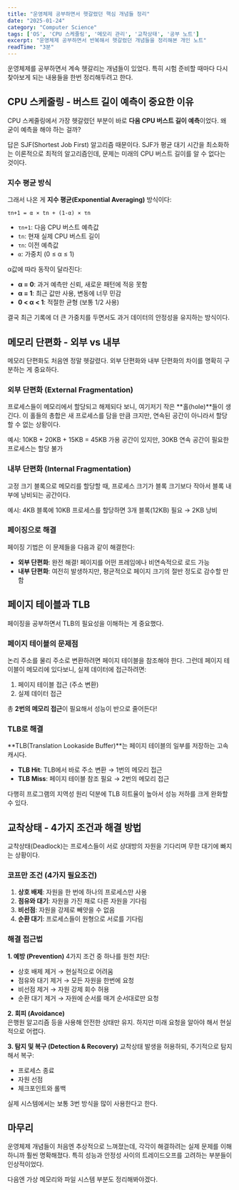 ```yaml
---
title: "운영체제 공부하면서 헷갈렸던 핵심 개념들 정리"
date: "2025-01-24"
category: "Computer Science"
tags: ['OS', 'CPU 스케줄링', '메모리 관리', '교착상태', '공부 노트']
excerpt: "운영체제 공부하면서 반복해서 헷갈렸던 개념들을 정리해본 개인 노트"
readTime: "3분"
---
```


운영체제를 공부하면서 계속 헷갈리는 개념들이 있었다. 특히 시험 준비할 때마다 다시 찾아보게 되는 내용들을 한번 정리해두려고 한다.

## CPU 스케줄링 - 버스트 길이 예측이 중요한 이유

CPU 스케줄링에서 가장 헷갈렸던 부분이 바로 **다음 CPU 버스트 길이 예측**이었다. 왜 굳이 예측을 해야 하는 걸까?

답은 SJF(Shortest Job First) 알고리즘 때문이다. SJF가 평균 대기 시간을 최소화하는 이론적으로 최적의 알고리즘인데, 문제는 미래의 CPU 버스트 길이를 알 수 없다는 것이다.

### 지수 평균 방식

그래서 나온 게 **지수 평균(Exponential Averaging)** 방식이다:

```
τn+1 = α × tn + (1-α) × τn
```

- `τn+1`: 다음 CPU 버스트 예측값
- `tn`: 현재 실제 CPU 버스트 길이  
- `τn`: 이전 예측값
- `α`: 가중치 (0 ≤ α ≤ 1)

α값에 따라 동작이 달라진다:
- **α = 0**: 과거 예측만 신뢰, 새로운 패턴에 적응 못함
- **α = 1**: 최근 값만 사용, 변동에 너무 민감
- **0 < α < 1**: 적절한 균형 (보통 1/2 사용)

결국 최근 기록에 더 큰 가중치를 두면서도 과거 데이터의 안정성을 유지하는 방식이다.

## 메모리 단편화 - 외부 vs 내부

메모리 단편화도 처음엔 정말 헷갈렸다. 외부 단편화와 내부 단편화의 차이를 명확히 구분하는 게 중요하다.

### 외부 단편화 (External Fragmentation)
프로세스들이 메모리에서 할당되고 해제되다 보니, 여기저기 작은 **홀(hole)**들이 생긴다. 이 홀들의 총합은 새 프로세스를 담을 만큼 크지만, 연속된 공간이 아니라서 할당할 수 없는 상황이다.

예시: 10KB + 20KB + 15KB = 45KB 가용 공간이 있지만, 30KB 연속 공간이 필요한 프로세스는 할당 불가

### 내부 단편화 (Internal Fragmentation)  
고정 크기 블록으로 메모리를 할당할 때, 프로세스 크기가 블록 크기보다 작아서 블록 내부에 낭비되는 공간이다.

예시: 4KB 블록에 10KB 프로세스를 할당하면 3개 블록(12KB) 필요 → 2KB 낭비

### 페이징으로 해결

페이징 기법은 이 문제들을 다음과 같이 해결한다:

- **외부 단편화**: 완전 해결! 페이지를 어떤 프레임에나 비연속적으로 로드 가능
- **내부 단편화**: 여전히 발생하지만, 평균적으로 페이지 크기의 절반 정도로 감수할 만함

## 페이지 테이블과 TLB

페이징을 공부하면서 TLB의 필요성을 이해하는 게 중요했다.

### 페이지 테이블의 문제점
논리 주소를 물리 주소로 변환하려면 페이지 테이블을 참조해야 한다. 그런데 페이지 테이블이 메모리에 있다보니, 실제 데이터에 접근하려면:

1. 페이지 테이블 접근 (주소 변환)
2. 실제 데이터 접근

총 **2번의 메모리 접근**이 필요해서 성능이 반으로 줄어든다!

### TLB로 해결
**TLB(Translation Lookaside Buffer)**는 페이지 테이블의 일부를 저장하는 고속 캐시다.

- **TLB Hit**: TLB에서 바로 주소 변환 → 1번의 메모리 접근
- **TLB Miss**: 페이지 테이블 참조 필요 → 2번의 메모리 접근

다행히 프로그램의 지역성 원리 덕분에 TLB 히트율이 높아서 성능 저하를 크게 완화할 수 있다.

## 교착상태 - 4가지 조건과 해결 방법

교착상태(Deadlock)는 프로세스들이 서로 상대방의 자원을 기다리며 무한 대기에 빠지는 상황이다.

### 코프만 조건 (4가지 필요조건)
1. **상호 배제**: 자원을 한 번에 하나의 프로세스만 사용
2. **점유와 대기**: 자원을 가진 채로 다른 자원을 기다림  
3. **비선점**: 자원을 강제로 빼앗을 수 없음
4. **순환 대기**: 프로세스들이 원형으로 서로를 기다림

### 해결 접근법

**1. 예방 (Prevention)**
4가지 조건 중 하나를 원천 차단:
- 상호 배제 제거 → 현실적으로 어려움
- 점유와 대기 제거 → 모든 자원을 한번에 요청
- 비선점 제거 → 자원 강제 회수 허용
- 순환 대기 제거 → 자원에 순서를 매겨 순서대로만 요청

**2. 회피 (Avoidance)**  
은행원 알고리즘 등을 사용해 안전한 상태만 유지. 하지만 미래 요청을 알아야 해서 현실적으로 어렵다.

**3. 탐지 및 복구 (Detection & Recovery)**
교착상태 발생을 허용하되, 주기적으로 탐지해서 복구:
- 프로세스 종료
- 자원 선점
- 체크포인트와 롤백

실제 시스템에서는 보통 3번 방식을 많이 사용한다고 한다.

## 마무리

운영체제 개념들이 처음엔 추상적으로 느껴졌는데, 각각이 해결하려는 실제 문제를 이해하니까 훨씬 명확해졌다. 특히 성능과 안정성 사이의 트레이드오프를 고려하는 부분들이 인상적이었다.

다음엔 가상 메모리와 파일 시스템 부분도 정리해봐야겠다.